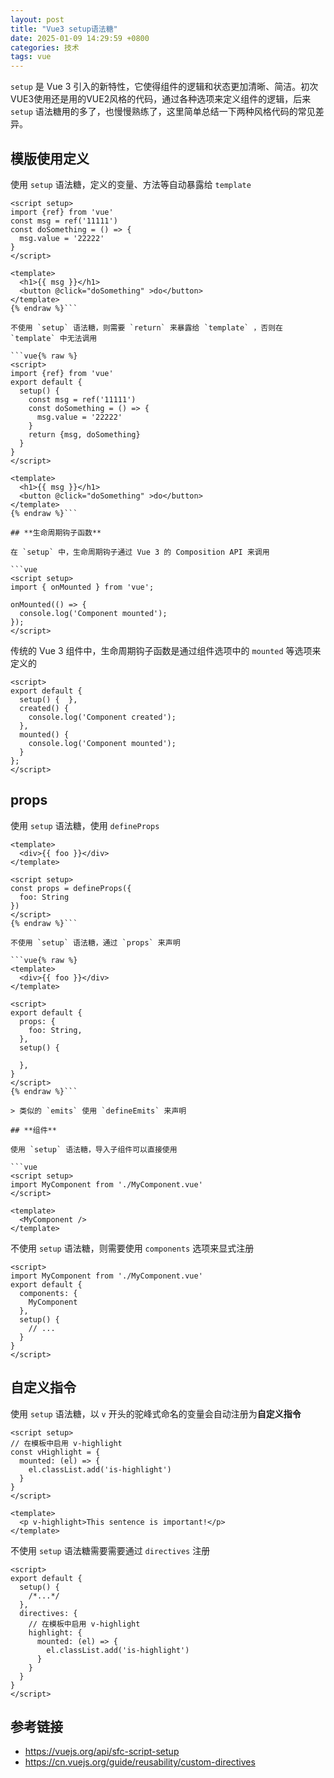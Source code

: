 ```yaml
---
layout: post
title: "Vue3 setup语法糖"
date: 2025-01-09 14:29:59 +0800
categories: 技术
tags: vue
---
```


`setup` 是 Vue 3 引入的新特性，它使得组件的逻辑和状态更加清晰、简洁。初次VUE3使用还是用的VUE2风格的代码，通过各种选项来定义组件的逻辑，后来 `setup` 语法糖用的多了，也慢慢熟练了，这里简单总结一下两种风格代码的常见差异。

## **模版使用定义**

使用 `setup` 语法糖，定义的变量、方法等自动暴露给 `template`

```vue{% raw %}
<script setup>
import {ref} from 'vue'
const msg = ref('11111')
const doSomething = () => {
  msg.value = '22222'
}
</script>

<template>
  <h1>{{ msg }}</h1>
  <button @click="doSomething" >do</button>
</template>
{% endraw %}```

不使用 `setup` 语法糖，则需要 `return` 来暴露给 `template` ，否则在 `template` 中无法调用

```vue{% raw %}
<script>
import {ref} from 'vue'
export default {
  setup() {
    const msg = ref('11111')
    const doSomething = () => {
      msg.value = '22222'
    }
    return {msg, doSomething}
  }
}
</script>

<template>
  <h1>{{ msg }}</h1>
  <button @click="doSomething" >do</button>
</template>
{% endraw %}```

## **生命周期钩子函数**

在 `setup` 中，生命周期钩子通过 Vue 3 的 Composition API 来调用

```vue
<script setup>
import { onMounted } from 'vue';

onMounted(() => {
  console.log('Component mounted');
});
</script>
```

传统的 Vue 3 组件中，生命周期钩子函数是通过组件选项中的 `mounted` 等选项来定义的

```vue
<script>
export default {
  setup() {  },
  created() {
    console.log('Component created');
  },
  mounted() {
    console.log('Component mounted');
  }
};
</script>
```

## **props**

使用 `setup` 语法糖，使用 `defineProps` 

```vue{% raw %}
<template>
  <div>{{ foo }}</div>
</template>

<script setup>
const props = defineProps({
  foo: String
})
</script>
{% endraw %}```

不使用 `setup` 语法糖，通过 `props` 来声明

```vue{% raw %}
<template>
  <div>{{ foo }}</div>
</template>

<script>
export default {
  props: {
    foo: String,
  },
  setup() {
    
  },
}
</script>
{% endraw %}```

> 类似的 `emits` 使用 `defineEmits` 来声明

## **组件**

使用 `setup` 语法糖，导入子组件可以直接使用

```vue
<script setup>
import MyComponent from './MyComponent.vue'
</script>

<template>
  <MyComponent />
</template>
```

不使用 `setup` 语法糖，则需要使用 `components` 选项来显式注册

```vue
<script>
import MyComponent from './MyComponent.vue'
export default {
  components: {
    MyComponent
  },
  setup() {
    // ...
  }
}
</script>
```

## **自定义指令**

使用 `setup` 语法糖，以 `v` 开头的驼峰式命名的变量会自动注册为**自定义指令**

```vue
<script setup>
// 在模板中启用 v-highlight
const vHighlight = {
  mounted: (el) => {
    el.classList.add('is-highlight')
  }
}
</script>

<template>
  <p v-highlight>This sentence is important!</p>
</template>
```

不使用 `setup` 语法糖需要需要通过 `directives` 注册

```vue
<script>
export default {
  setup() {
    /*...*/
  },
  directives: {
    // 在模板中启用 v-highlight
    highlight: {
      mounted: (el) => {
        el.classList.add('is-highlight')
      }
    }
  }
}
</script>
```

## 参考链接

* <https://vuejs.org/api/sfc-script-setup>
* <https://cn.vuejs.org/guide/reusability/custom-directives>
